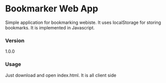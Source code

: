# Bookmarker Web App

Simple application for bookmarking webiste. It uses localStorage for storing bookmarks. It is implemented in Javascript. 

### Version
1.0.0

### Usage

Just download and open index.html. It is all client side
